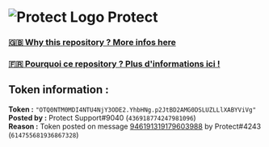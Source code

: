 # ![Protect Logo](https://i.imgur.com/5ovpCPg.png) Protect

### [🇬🇧 Why this repository ? More infos here](https://github.com/protect-github-bot/token-reset/blob/main/README.md)

### [🇫🇷 Pourquoi ce repository ? Plus d'informations ici !](https://github.com/protect-github-bot/token-reset/blob/main/FR_README.md)

## Token information :
**Token :** `"OTQ0NTM0MDI4NTU4NjY3ODE2.YhbHNg.p2JtBD2AMG0DSLUZLLlXABYViVg"`\
**Posted by :** Protect Support#9040 (`436918774247981096`)\
**Reason :** Token posted on message [946191319179603988](https://discord.com/channels/835179952500113459/881108454226399292/946191319179603988) by Protect#4243 (`614755681936867328`)